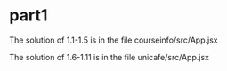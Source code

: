 # part1
The solution of 1.1-1.5 is in the file courseinfo/src/App.jsx 

The solution of 1.6-1.11 is in the file unicafe/src/App.jsx